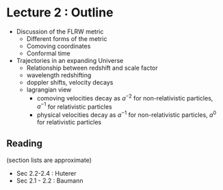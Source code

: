 #  Lecture 2 : Outline

- Discussion of the FLRW metric
	- Different forms of the metric
	- Comoving coordinates
	- Conformal time
- Trajectories in an expanding Universe
	- Relationship between redshift and scale factor
	- wavelength redshifting
	- doppler shifts, velocity decays
	- lagrangian view 
		- comoving velocities decay as $a^{-2}$ for non-relativistic particles, $a^{-1}$ for relativistic particles
		- physical velocities decay as $a^{-1}$ for non-relativistic particles, $a^{0}$ for relativistic particles

## Reading

(section lists are approximate)

- Sec 2.2-2.4 : Huterer
- Sec 2.1 - 2.2 : Baumann




